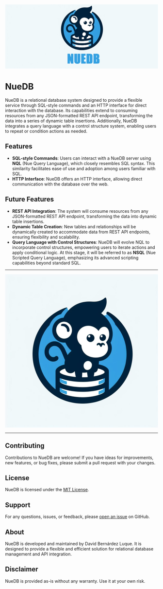 ![nuedb_banner](./resources/nuedb_banner.jpg)

# NueDB

NueDB is a relational database system designed to provide a flexible service through SQL-style commands and an HTTP interface for direct interaction with the database. Its capabilities extend to consuming resources from any JSON-formatted REST API endpoint, transforming the data into a series of dynamic table insertions. Additionally, NueDB integrates a query language with a control structure system, enabling users to repeat or condition actions as needed.

## Features
- **SQL-style Commands**: Users can interact with a NueDB server using **NQL** (Nue Query Language), which closely resembles SQL syntax. This similarity facilitates ease of use and adoption among users familiar with SQL.
- **HTTP Interface**: NueDB offers an HTTP interface, allowing direct communication with the database over the web.

## Future Features

- **REST API Integration**: The system will consume resources from any JSON-formatted REST API endpoint, transforming the data into dynamic table insertions.
- **Dynamic Table Creation**: New tables and relationships will be dynamically created to accommodate data from REST API endpoints, ensuring flexibility and scalability.
- **Query Language with Control Structures**: NueDB will evolve NQL to incorporate control structures, empowering users to iterate actions and apply conditional logic. At this stage, it will be referred to as **NSQL** (Nue Scripted Query Language), emphasizing its advanced scripting capabilities beyond standard SQL.

---

![nuedb_banner](./resources/nuedb_logo.jpg)

---

## Contributing
Contributions to NueDB are welcome! If you have ideas for improvements, new features, or bug fixes, please submit a pull request with your changes.

## License
NueDB is licensed under the [MIT License](LICENSE).

## Support
For any questions, issues, or feedback, please [open an issue](https://github.com/Ajax-16/nuedb-core/issues) on GitHub.

## About
NueDB is developed and maintained by David Bernárdez Luque. It is designed to provide a flexible and efficient solution for relational database management and API integration.

## Disclaimer
NueDB is provided as-is without any warranty. Use it at your own risk.